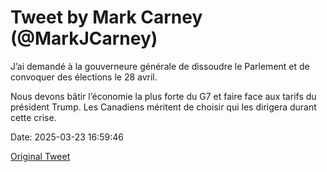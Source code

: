 # Tweet by Mark Carney (@MarkJCarney)

J’ai demandé à la gouverneure générale de dissoudre le Parlement et de convoquer des élections le 28 avril.
 
Nous devons bâtir l’économie la plus forte du G7 et faire face aux tarifs du président Trump. Les Canadiens méritent de choisir qui les dirigera durant cette crise.

Date: 2025-03-23 16:59:46

[Original Tweet](https://x.com/MarkJCarney/status/1903854193774833746)
